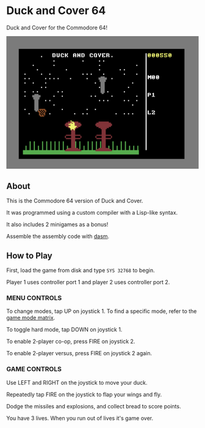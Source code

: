 # Duck and Cover 64
Duck and Cover for the Commodore 64!

![Screenshot](https://github.com/ZeroPlayerRodent/Duck-and-Cover-64/blob/main/DaC64.png)

## About
This is the Commodore 64 version of Duck and Cover.

It was programmed using a custom compiler with a Lisp-like syntax.

It also includes 2 minigames as a bonus!

Assemble the assembly code with [dasm](https://dasm-assembler.github.io/).

## How to Play

First, load the game from disk and type `SYS 32768` to begin.

Player 1 uses controller port 1 and player 2 uses controller port 2.

### MENU CONTROLS

To change modes, tap UP on joystick 1.
To find a specific mode, refer to the [game mode matrix](https://github.com/ZeroPlayerRodent/Duck-and-Cover-2600/blob/main/Game_Matrix.png).

To toggle hard mode, tap DOWN on joystick 1.

To enable 2-player co-op, press FIRE on joystick 2.

To enable 2-player versus, press FIRE on joystick 2 again.

### GAME CONTROLS

Use LEFT and RIGHT on the joystick to move your duck.

Repeatedly tap FIRE on the joystick to flap your wings and fly.

Dodge the missiles and explosions, and collect bread to score points.

You have 3 lives. When you run out of lives it's game over.
